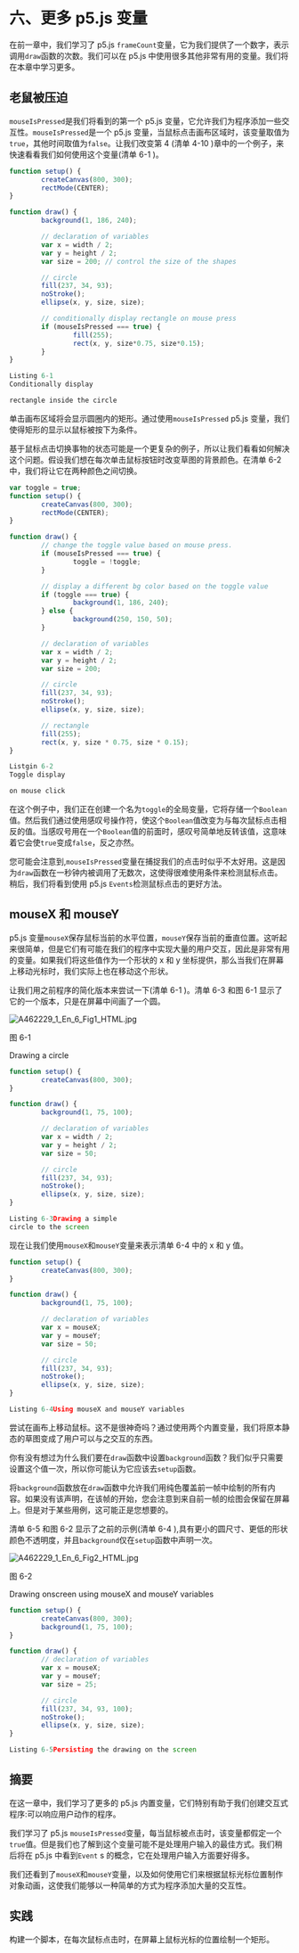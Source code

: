 # 六、更多 p5.js 变量

在前一章中，我们学习了 p5.js `frameCount`变量，它为我们提供了一个数字，表示调用`draw`函数的次数。我们可以在 p5.js 中使用很多其他非常有用的变量。我们将在本章中学习更多。

## 老鼠被压迫

`mouseIsPressed`是我们将看到的第一个 p5.js 变量，它允许我们为程序添加一些交互性。`mouseIsPressed`是一个 p5.js 变量，当鼠标点击画布区域时，该变量取值为`true`，其他时间取值为`false`。让我们改变第 4 (清单 4-10 )章中的一个例子，来快速看看我们如何使用这个变量(清单 6-1 )。

```js
function setup() {
        createCanvas(800, 300);
        rectMode(CENTER);
}

function draw() {
        background(1, 186, 240);

        // declaration of variables
        var x = width / 2;
        var y = height / 2;
        var size = 200; // control the size of the shapes

        // circle
        fill(237, 34, 93);
        noStroke();
        ellipse(x, y, size, size);

        // conditionally display rectangle on mouse press
        if (mouseIsPressed === true) {
                fill(255);
                rect(x, y, size*0.75, size*0.15);
        }
}

Listing 6-1
Conditionally display

rectangle inside the circle

```

单击画布区域将会显示圆圈内的矩形。通过使用`mouseIsPressed` p5.js 变量，我们使得矩形的显示以鼠标被按下为条件。

基于鼠标点击切换事物的状态可能是一个更复杂的例子，所以让我们看看如何解决这个问题。假设我们想在每次单击鼠标按钮时改变草图的背景颜色。在清单 6-2 中，我们将让它在两种颜色之间切换。

```js
var toggle = true;
function setup() {
        createCanvas(800, 300);
        rectMode(CENTER);
}

function draw() {
        // change the toggle value based on mouse press.
        if (mouseIsPressed === true) {
                toggle = !toggle;
        }

        // display a different bg color based on the toggle value
        if (toggle === true) {
                background(1, 186, 240);
        } else {
                background(250, 150, 50);
        }

        // declaration of variables
        var x = width / 2;
        var y = height / 2;
        var size = 200;

        // circle
        fill(237, 34, 93);
        noStroke();
        ellipse(x, y, size, size);

        // rectangle
        fill(255);
        rect(x, y, size * 0.75, size * 0.15);
}

Listgin 6-2
Toggle display

on mouse click

```

在这个例子中，我们正在创建一个名为`toggle`的全局变量，它将存储一个`Boolean`值。然后我们通过使用感叹号操作符，使这个`Boolean`值改变为与每次鼠标点击相反的值。当感叹号用在一个`Boolean`值的前面时，感叹号简单地反转该值，这意味着它会使`true`变成`false`，反之亦然。

您可能会注意到,`mouseIsPressed`变量在捕捉我们的点击时似乎不太好用。这是因为`draw`函数在一秒钟内被调用了无数次，这使得很难使用条件来检测鼠标点击。稍后，我们将看到使用 p5.js `Events`检测鼠标点击的更好方法。

## mouseX 和 mouseY

p5.js 变量`mouseX`保存鼠标当前的水平位置，`mouseY`保存当前的垂直位置。这听起来很简单，但是它们有可能在我们的程序中实现大量的用户交互，因此是非常有用的变量。如果我们将这些值作为一个形状的 x 和 y 坐标提供，那么当我们在屏幕上移动光标时，我们实际上也在移动这个形状。

让我们用之前程序的简化版本来尝试一下(清单 6-1 )。清单 6-3 和图 6-1 显示了它的一个版本，只是在屏幕中间画了一个圆。

![A462229_1_En_6_Fig1_HTML.jpg](img/A462229_1_En_6_Fig1_HTML.jpg)

图 6-1

Drawing a circle

```js
function setup() {
        createCanvas(800, 300);
}

function draw() {
        background(1, 75, 100);

        // declaration of variables
        var x = width / 2;
        var y = height / 2;
        var size = 50;

        // circle
        fill(237, 34, 93);
        noStroke();
        ellipse(x, y, size, size);
}

Listing 6-3Drawing a simple
circle to the screen

```

现在让我们使用`mouseX`和`mouseY`变量来表示清单 6-4 中的 x 和 y 值。

```js
function setup() {
        createCanvas(800, 300);
}

function draw() {
        background(1, 75, 100);

        // declaration of variables
        var x = mouseX;
        var y = mouseY;
        var size = 50;

        // circle
        fill(237, 34, 93);
        noStroke();
        ellipse(x, y, size, size);
}

Listing 6-4Using mouseX and mouseY variables

```

尝试在画布上移动鼠标。这不是很神奇吗？通过使用两个内置变量，我们将原本静态的草图变成了用户可以与之交互的东西。

你有没有想过为什么我们要在`draw`函数中设置`background`函数？我们似乎只需要设置这个值一次，所以你可能认为它应该去`setup`函数。

将`background`函数放在`draw`函数中允许我们用纯色覆盖前一帧中绘制的所有内容。如果没有该声明，在该帧的开始，您会注意到来自前一帧的绘图会保留在屏幕上。但是对于某些用例，这可能正是您想要的。

清单 6-5 和图 6-2 显示了之前的示例(清单 6-4 ),具有更小的圆尺寸、更低的形状颜色不透明度，并且`background`仅在`setup`函数中声明一次。

![A462229_1_En_6_Fig2_HTML.jpg](img/A462229_1_En_6_Fig2_HTML.jpg)

图 6-2

Drawing onscreen using mouseX and mouseY variables

```js
function setup() {
        createCanvas(800, 300);
        background(1, 75, 100);
}

function draw() {
        // declaration of variables
        var x = mouseX;
        var y = mouseY;
        var size = 25;

        // circle
        fill(237, 34, 93, 100);
        noStroke();
        ellipse(x, y, size, size);
}

Listing 6-5Persisting the drawing on the screen

```

## 摘要

在这一章中，我们学习了更多的 p5.js 内置变量，它们特别有助于我们创建交互式程序:可以响应用户动作的程序。

我们学习了 p5.js `mouseIsPressed`变量，每当鼠标被点击时，该变量都假定一个`true`值。但是我们也了解到这个变量可能不是处理用户输入的最佳方式。我们稍后将在 p5.js 中看到`Event` s 的概念，它在处理用户输入方面要好得多。

我们还看到了`mouseX`和`mouseY`变量，以及如何使用它们来根据鼠标光标位置制作对象动画，这使我们能够以一种简单的方式为程序添加大量的交互性。

## 实践

构建一个脚本，在每次鼠标点击时，在屏幕上鼠标光标的位置绘制一个矩形。